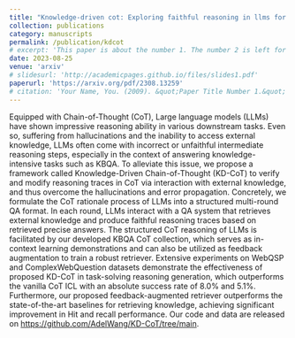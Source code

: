 ```yaml
---
title: "Knowledge-driven cot: Exploring faithful reasoning in llms for knowledge-intensive question answering"
collection: publications
category: manuscripts
permalink: /publication/kdcot
# excerpt: 'This paper is about the number 1. The number 2 is left for future work.'
date: 2023-08-25
venue: 'arxiv'
# slidesurl: 'http://academicpages.github.io/files/slides1.pdf'
paperurl: 'https://arxiv.org/pdf/2308.13259'
# citation: 'Your Name, You. (2009). &quot;Paper Title Number 1.&quot; <i>Journal 1</i>. 1(1).'
---
```


Equipped with Chain-of-Thought (CoT), Large language models (LLMs) have shown impressive reasoning ability in various downstream tasks. Even so, suffering from hallucinations and the inability to access external knowledge, LLMs often come with incorrect or unfaithful intermediate reasoning steps, especially in the context of answering knowledge-intensive tasks such as KBQA. To alleviate this issue, we propose a framework called Knowledge-Driven Chain-of-Thought (KD-CoT) to verify and modify reasoning traces in CoT via interaction with external knowledge, and thus overcome the hallucinations and error propagation. Concretely, we formulate the CoT rationale process of LLMs into a structured multi-round QA format. In each round, LLMs interact with a QA system that retrieves external knowledge and produce faithful reasoning traces based on retrieved precise answers. The structured CoT reasoning of LLMs is facilitated by our developed KBQA CoT collection, which serves as in-context learning demonstrations and can also be utilized as feedback augmentation to train a robust retriever. Extensive experiments on WebQSP and ComplexWebQuestion datasets demonstrate the effectiveness of proposed KD-CoT in task-solving reasoning generation, which outperforms the vanilla CoT ICL with an absolute success rate of 8.0% and 5.1%. Furthermore, our proposed feedback-augmented retriever outperforms the state-of-the-art baselines for retrieving knowledge, achieving significant improvement in Hit and recall performance. Our code and data are released on https://github.com/AdelWang/KD-CoT/tree/main.